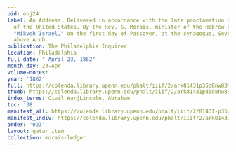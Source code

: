 ```yaml
---
pid: obj24
label: An Address. Delivered in accordance with the late proclamation of the President
  of the United States. By the Rev. S. Morais, minister of the Hebrew Congregation
  "Mikveh Israel," on the first day of Passover, at the synagogue, Seventh Street,
  above Arch.
publication: The Philadelphia Inquirer
location: Philadelphia
full_date: " April 23, 1862"
month_day: 23-Apr
volume-notes:
year: '1862'
full: https://colenda.library.upenn.edu/phalt/iiif/2/ark81431p35d8nw83%2FSHA256E-s8846988--8eb2774703d90e6eb2db2621b4e3e14a77ed446f2f7674b4b0565df56e91c821.jpeg/full/3500,/0/default.jpg
thumb: https://colenda.library.upenn.edu/phalt/iiif/2/ark81431p35d8nw83%2FSHA256E-s8846988--8eb2774703d90e6eb2db2621b4e3e14a77ed446f2f7674b4b0565df56e91c821.jpeg/full/!200,200/0/default.jpg
index_terms: Civil War|Lincoln, Abraham
toc: '38'
manifest_all: https://colenda.library.upenn.edu/phalt/iiif/2/81431-p35d8nw83/manifest
manifest_indiv: https://colenda.library.upenn.edu/phalt/iiif/2/ark81431p35d8nw83%2FSHA256E-s8846988--8eb2774703d90e6eb2db2621b4e3e14a77ed446f2f7674b4b0565df56e91c821.jpeg
order: '023'
layout: qatar_item
collection: morais-ledger
---
```

